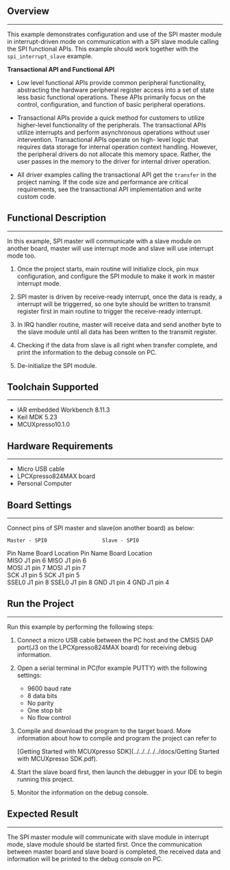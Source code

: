 ## Overview
-----------
This example demonstrates configuration and use of the SPI master module in interrupt-driven
mode on communication with a SPI slave module calling the SPI functional APIs. This example
should work together with the `spi_interrupt_slave` example.

**Transactional API and Functional API**

- Low level functional APIs provide common peripheral functionality, abstracting the 
  hardware peripheral register access into a set of state less basic functional operations.
  These APIs primarily focus on the control, configuration, and function of basic 
  peripheral operations. 

- Transactional APIs provide a quick method for customers to utilize higher-level 
  functionality of the peripherals. The transactional APIs utilize interrupts and perform 
  asynchronous operations without user intervention. Transactional APIs operate on high-
  level logic that requires data storage for internal operation context handling. However,
  the peripheral drivers do not allocate this memory space. Rather, the user passes in the
  memory to the driver for internal driver operation. 

- All driver examples calling the transactional API get the `transfer` in the project 
  naming. If the code size and performance are critical requirements, see the transactional
  API implementation and write custom code.

## Functional Description
-------------------------
In this example, SPI master will communicate with a slave module on another board, master 
will use interrupt mode and slave will use interrupt mode too.

1. Once the project starts, main routine will initialize clock, pin mux configuration, 
   and configure the SPI module to make it work in master interrupt mode.

2. SPI master is driven by receive-ready interrupt, once the data is ready, a interrupt
   will be triggerred, so one byte should be written to transmit register first in main 
   routine to trigger the receive-ready interrupt.
   
3. In IRQ handler routine, master will receive data and send another byte to the slave 
   module until all data has been written to the transmit register.

4. Checking if the data from slave is all right when transfer complete, and print the 
   information to the debug console on PC.

5. De-initialize the SPI module.


## Toolchain Supported
---------------------
- IAR embedded Workbench 8.11.3
- Keil MDK 5.23
- MCUXpresso10.1.0

## Hardware Requirements
------------------------
- Micro USB cable
- LPCXpresso824MAX board
- Personal Computer

## Board Settings
------------------------
Connect pins of SPI master and slave(on another board) as below:

    Master - SPI0                  Slave - SPI0   
Pin Name   Board Location      Pin Name   Board Location            
MISO       J1 pin 6            MISO       J1 pin 6                     
MOSI       J1 pin 7            MOSI       J1 pin 7                
SCK        J1 pin 5            SCK        J1 pin 5                 
SSEL0      J1 pin 8            SSEL0      J1 pin 8
GND        J1 pin 4            GND        J1 pin 4

## Run the Project
------------------------
Run this example by performing the following steps:

1. Connect a micro USB cable between the PC host and the CMSIS DAP port(J3 on the 
   LPCXpresso824MAX board) for receiving debug information.

2. Open a serial terminal in PC(for example PUTTY) with the following settings:
   - 9600 baud rate
   - 8 data bits
   - No parity
   - One stop bit
   - No flow control

3. Compile and download the program to the target board.
   More information about how to compile and program the project can refer to 

   [Getting Started with MCUXpresso SDK](../../../../../docs/Getting Started with MCUXpresso SDK.pdf).

4. Start the slave board first, then launch the debugger in your IDE to begin running this project.

5. Monitor the information on the debug console.

## Expected Result
------------------------
The SPI master module will communicate with slave module in interrupt mode, slave module 
should be started first. Once the communication between master board and slave board is 
completed, the received data and information will be printed to the debug console on PC.

